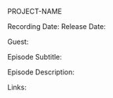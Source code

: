 PROJECT-NAME

Recording Date:
Release Date:

Guest:

Episode Subtitle:

Episode Description:

Links:
